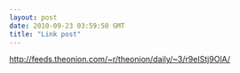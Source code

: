 ```yaml
---
layout: post
date: 2010-09-23 03:59:50 GMT
title: "Link post"
---
```

<http://feeds.theonion.com/~r/theonion/daily/~3/r9eIStj9OlA/>

<p> </p>